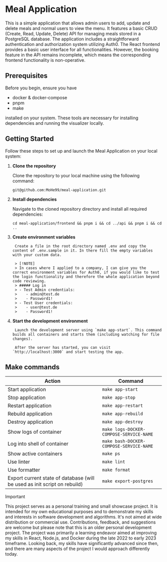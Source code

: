 # Meal Application
This is a simple application that allows admin users to add, update and delete meals and normal users to view the menu. It features a basic CRUD (Create, Read, Update, Delete) API for managing meals stored in a PostgreSQL database. The application includes a straightforward authentication and authorization system utilizing Auth0. The React frontend provides a basic user interface for all functionalities. However, the booking feature in the API remains incomplete, which means the corresponding frontend functionality is non-operative.

## Prerequisites
Before you begin, ensure you have 
- docker & docker-compose
- pnpm
- make

installed on your system. These tools are necessary for installing dependencies and running the visualizer locally.

## Getting Started
Follow these steps to set up and launch the Meal Application on your local system:

1. **Clone the repository**

    Clone the repository to your local machine using the following command:
   
    `git@github.com:MoHe99/meal-application.git`
    
3. **Install dependencies**
   
    Navigate to the cloned repository directory and install all required dependencies:

   `cd meal-application/frontend && pnpm i && cd ../api && pnpm i && cd ..`
    
5. **Create environment variables**
   
        Create a file in the root directory named .env and copy the content of .env.sample in it. In there fill the empty variables with your custom data.
        
        > [!NOTE]
        > In cases where I applied to a company, I can give you the correct environment variables for Auth0, if you would like to test the login functionality and therefore the whole application beyond code reviewing.
        > ##### Log in
        > - Test Admin credentials: 
        >    - admin@test.de
        >    - Password1!
        > - Test User credentials: 
        >    - user@test.de
        >    - Password1!
    
6. **Start the development environment**
   
        Launch the development server using `make app-start`. This command builds all containers and starts them (including watching for file changes).
        
        After the server has started, you can visit `http://localhost:3000` and start testing the app.

## Make commands

| Action                    | Command                                   |
|---------------------------|-------------------------------------------|
| Start application         | `make app-start`                          |
| Stop application          | `make app-stop`                           |
| Restart application       | `make app-restart`                        |
| Rebuild application       | `make app-rebuild`                        |
| Destroy application       | `make app-destroy`                        |
| Show logs of container    | `make logs-DOCKER-COMPOSE-SERVICE-NAME`   |
| Log into shell of container | `make bash-DOCKER-COMPOSE-SERVICE-NAME`  |
| Show active containers    | `make ps`                                 |
| Use linter                | `make lint`                               |
| Use formatter             | `make format`                             |
| Export current state of database (will be used as init script on rebuild)   | `make export-postgres`                                 |

> [!IMPORTANT]
> This project serves as a personal training and small showcase project. It is intended for my own educational purposes and to demonstrate my skills and interests in software development and algorithms. It's not aimed at wide distribution or commercial use. Contributions, feedback, and suggestions are welcome but please note that this is an older personal development project.
> The project was primarily a learning endeavor aimed at improving my skills in React, Node.js, and Docker during the late 2022 to early 2023 timeframe. Looking back, my skills have significantly advanced since then, and there are many aspects of the project I would approach differently today.

